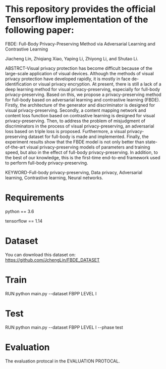 
# This repository provides the official Tensorflow implementation of the following paper:
FBDE: Full-Body Privacy-Preserving Method via Adversarial Learning and Contrastive Learning

Jiacheng Lin, Zhiqiang Xiao, Yaping Li, Zhiyong Li, and Shutao Li.

ABSTRCT-Visual privacy protection has become difficult because of the large-scale application of visual devices. Although the methods of visual privacy protection have developed rapidly, it is mostly in face de-identification or visual privacy encryption. At present, there is still a lack of a deep learning method for visual privacy-preserving, especially for full-body privacy-preserving. Based on this, we propose a privacy-preserving method for full-body based on adversarial learning and contrastive learning (FBDE). Firstly, the architecture of the generator and discriminator is designed for visual privacy-preserving. Secondly, a content mapping network and content loss function based on contrastive learning is designed for visual privacy-preserving. Then, to address the problem of misjudgment of discriminators in the process of visual privacy-preserving, an adversarial loss based on triple loss is proposed. Furthermore, a visual privacy-preserving dataset for full-body is made and implemented. Finally, the experiment results show that the FBDE model is not only better than state-of-the-art visual privacy-preserving models of parameters and training speed, but also in the effect of full-body privacy-preserving. In addition, to the best of our knowledge, this is the first-time end-to-end framework used to perform full-body privacy-preserving.

KEYWORD-Full-body privacy-preserving, Data privacy, Adversarial learning, Contrastive learning, Neural networks.

# Requirements

python == 3.6

tensorflow == 1.14


# Dataset

You can download this dataset on: https://github.com/JchengLin/FBDE_DATASET

# Train

RUN python main.py --dataset FBPP LEVEL I

# Test

RUN python main.py --dataset FBPP LEVEL I --phase test

# Evaluation

The evaluation protocal in the EVALUATION PROTOCAL.
